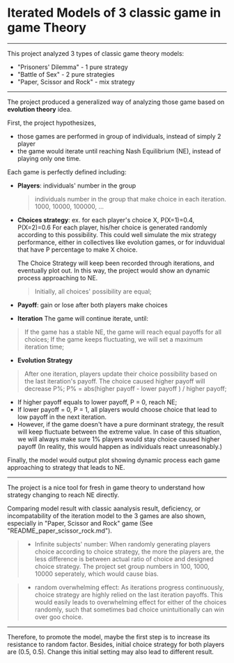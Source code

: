 # Iterated Models of 3 classic game in game Theory
---------------------------------------------------------------------------------------------------
This project analyzed 3 types of classic game theory models: 
+ "Prisoners' Dilemma" - 1 pure strategy
+ "Battle of Sex" - 2 pure strategies
+ "Paper, Scissor and Rock" - mix strategy

---------------------------------------------------------------------------------------------------
The project produced a generalized way of analyzing those game based on **evolution theory** idea. 

First, the project hypothesizes,
+ those games are performed in group of individuals, instead of simply 2 player
+ the game would iterate until reaching Nash Equilibrium (NE), instead of playing only one time.

Each game is perfectly defined including:
+ **Players**: 
  individuals' number in the group

  > individuals number in the group that make choice in each iteration.
  > 1000, 10000, 100000, ...

+ **Choices strategy**:
  ex. for each player's choice X, P(X=1)=0.4, P(X=2)=0.6 
  For each player, his/her choice is generated randomly according to this possibility. This could well simulate the mix strategy performance, either in collectives like evolution games, or for induvidual that have P percentage to make X choice.

  The Choice Strategy will keep been recorded through iterations, and eventually plot out. In this way, the project would show an dynamic process approaching to NE.

  > Initially, all choices' possibility are equal;

+ **Payoff**:
  gain or lose after both players make choices
  
+ **Iteration**
  The game will continue iterate, until:
> If the game has a stable NE, the game will reach equal payoffs for all choices;
> If the game keeps fluctuating, we will set a maximum iteration time;

+ **Evolution Strategy**

> After one iteration, players update their choice possibility based on the last iteration's payoff.
> The choice caused higher payoff will decrease P%;
> P% = abs(higher payoff - lower payoff ) / higher payoff;
  
  + If higher payoff equals to lower payoff, P = 0, reach NE;
  + If lower payoff = 0, P = 1, all players would choose choice that lead to low payoff in the next iteration. 
  + However, if the game doesn't have a pure dorminant strategy, the result will keep fluctuate between the extreme value. In case of this situation, we will always make sure 1% players would stay choice caused higher payoff (In reality, this would happen as individuals react unreasonably.)

Finally, the model would output plot showing dynamic process each game approaching to strategy that leads to NE.

---------------------------------------------------------------------------------------------------
The project is a nice tool for fresh in game theory to understand how strategy changing to reach NE directly.

Comparing model result with classic aanalysis result, deficiency, or incompatability of the iteration model to the 3 games are also shown, especially in "Paper, Scissor and Rock" game (See "README_paper_scissor_rock.md").

> + Infinite subjects' number:
> When randomly generating players choice according to choice strategy, the more the players are, the less difference is between actual ratio of choice and designed choice strategy.
> The project set group numbers in 100, 1000, 10000 seperately, which would cause bias.

> + random overwhelming effect:
> As iterations progress continuously, choice strategy are highly relied on the last iteration payoffs. This would easily leads to overwhelming effect for either of the choices randomly, such that sometimes bad choice unintuitionally can win over goo choice.
----------------------------
Therefore, to promote the model, maybe the first step is to increase its resistance to random factor.
Besides, initial choice strategy for both players are (0.5, 0.5). Change this initial setting may also lead to different result.
